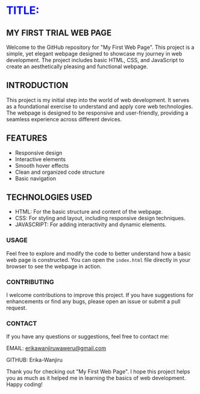 <style>
 h1{
  color: blue;
 }
</style>
<h1>TITLE:</h1> 
<h2> MY FIRST TRIAL WEB PAGE </h2>

 <p> Welcome to the GitHub repository for "My First Web Page". This project is a simple, yet elegant webpage designed to showcase my journey in web development. The project includes basic HTML, CSS, and JavaScript to create an aesthetically pleasing and functional webpage. </p>

 <h2> INTRODUCTION </h2>

 <p> This project is my initial step into the world of web development. It serves as a foundational exercise to understand and apply core web technologies. The webpage is designed to be responsive and user-friendly, providing a seamless experience across different devices. </p>

<h2> FEATURES </h2>

- Responsive design
- Interactive elements
- Smooth hover effects
- Clean and organized code structure
- Basic navigation

<h2> TECHNOLOGIES USED </h2>

- HTML: For the basic structure and content of the webpage.
- CSS: For styling and layout, including responsive design techniques.
- JAVASCRIPT: For adding interactivity and dynamic elements.

<h3> USAGE </h3>

Feel free to explore and modify the code to better understand how a basic web page is constructed. You can open the `index.html` file directly in your browser to see the webpage in action.

<h3> CONTRIBUTING </h3>

I welcome contributions to improve this project. If you have suggestions for enhancements or find any bugs, please open an issue or submit a pull request. 

<h3> CONTACT </h3>

If you have any questions or suggestions, feel free to contact me:

EMAIL: erikawanjiruwaweru@gmail.com

GITHUB: Erika-Wanjiru

Thank you for checking out "My First Web Page". I hope this project helps you as much as it helped me in learning the basics of web development. Happy coding!
